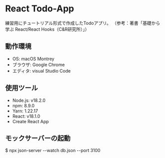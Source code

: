 # React Todo-App
練習用にチュートリアル形式で作成したTodoアプリ。
（参考：著書「基礎から学ぶ React/React Hooks（C&R研究所）」）

## 動作環境
* OS: macOS Montrey
* ブラウザ: Google Chrome
* エディタ: visual Studio Code

## 使用ツール
* Node.js: v18.2.0
* npm: 8.9.0
* Yarn: 1.22.17
* React: v18.1.0
* Create React App

## モックサーバーの起動
$ npx json-server --watch db.json --port 3100